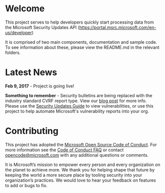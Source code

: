 # Welcome
This project serves to help developers quickly start processing data from the Microsoft Security Updates API (https://portal.msrc.microsoft.com/en-us/developer)

It is comprised of two main components, documentation and sample code. To see information about these, please view the README.md in the relevant folders.

# Latest News
**Feb 9, 2017** - Project is going live!

**Something to remember** - Security bulletins are being replaced with the industry standard CVRF report type. View our [blog post](https://blogs.technet.microsoft.com/msrc/2016/11/08/furthering-our-commitment-to-security-updates/) for more info. Please use the [Security Updates Guide](https://portal.msrc.microsoft.com/en-us/security-guidance) to view vulnerabilities, or use this project to help automate Microsoft's vulnerability reports into your org.


# Contributing

This project has adopted the [Microsoft Open Source Code of Conduct](https://opensource.microsoft.com/codeofconduct/). For more information see the [Code of Conduct FAQ](https://opensource.microsoft.com/codeofconduct/faq/) or contact [opencode@microsoft.com](mailto:opencode@microsoft.com) with any additional questions or comments.

It is Microsoft’s mission to empower every person and every organization on the planet to achieve more. We thank you for helping shape that future by keeping the world a more secure place by tooling security into your organization’s practices. We would love to hear your feedback on features to add or bugs to fix.
